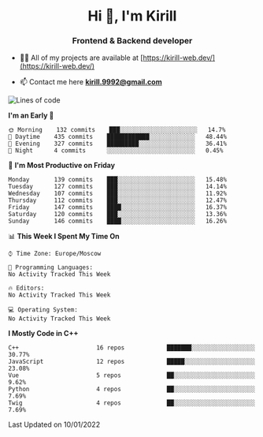 <h1 align="center">Hi 👋, I'm Kirill</h1>
<h3 align="center">Frontend & Backend developer</h3>

- 👨‍💻 All of my projects are available at [https://kirill-web.dev/](https://kirill-web.dev/)

- 📫 Contact me here **kirill.9992@gmail.com**











<!--START_SECTION:waka-->
![Lines of code](https://img.shields.io/badge/From%20Hello%20World%20I%27ve%20Written-520%20Thousand%20lines%20of%20code-blue)

**I'm an Early 🐤** 

```text
🌞 Morning    132 commits    ███░░░░░░░░░░░░░░░░░░░░░░   14.7% 
🌆 Daytime    435 commits    ████████████░░░░░░░░░░░░░   48.44% 
🌃 Evening    327 commits    █████████░░░░░░░░░░░░░░░░   36.41% 
🌙 Night      4 commits      ░░░░░░░░░░░░░░░░░░░░░░░░░   0.45%

```
📅 **I'm Most Productive on Friday** 

```text
Monday       139 commits    ███░░░░░░░░░░░░░░░░░░░░░░   15.48% 
Tuesday      127 commits    ███░░░░░░░░░░░░░░░░░░░░░░   14.14% 
Wednesday    107 commits    ███░░░░░░░░░░░░░░░░░░░░░░   11.92% 
Thursday     112 commits    ███░░░░░░░░░░░░░░░░░░░░░░   12.47% 
Friday       147 commits    ████░░░░░░░░░░░░░░░░░░░░░   16.37% 
Saturday     120 commits    ███░░░░░░░░░░░░░░░░░░░░░░   13.36% 
Sunday       146 commits    ████░░░░░░░░░░░░░░░░░░░░░   16.26%

```


📊 **This Week I Spent My Time On** 

```text
⌚︎ Time Zone: Europe/Moscow

💬 Programming Languages: 
No Activity Tracked This Week

🔥 Editors: 
No Activity Tracked This Week

💻 Operating System: 
No Activity Tracked This Week

```

**I Mostly Code in C++** 

```text
C++                      16 repos            ███████░░░░░░░░░░░░░░░░░░   30.77% 
JavaScript               12 repos            █████░░░░░░░░░░░░░░░░░░░░   23.08% 
Vue                      5 repos             ██░░░░░░░░░░░░░░░░░░░░░░░   9.62% 
Python                   4 repos             ██░░░░░░░░░░░░░░░░░░░░░░░   7.69% 
Twig                     4 repos             ██░░░░░░░░░░░░░░░░░░░░░░░   7.69%

```



 Last Updated on 10/01/2022
<!--END_SECTION:waka-->
